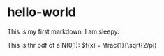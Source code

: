 # hello-world

This is my first markdown. I am sleepy.

This is thr pdf of a N(0,1):
$f(x) = \frac{1}{\sqrt{2/pi}
